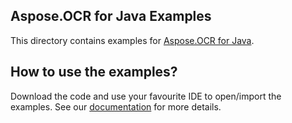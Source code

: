 ## Aspose.OCR for Java Examples

This directory contains examples for [Aspose.OCR for Java](http://www.aspose.com/java/ocr-component.aspx).

## How to use the examples?

Download the code and use your favourite IDE to open/import the examples.
See our [documentation](http://www.aspose.com/docs/display/ocrjava/How+to+use+the+Examples) for more details.
